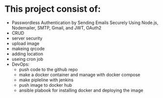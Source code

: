 
# This project consist of:

- Passwordless Authentication by Sending Emails Securely Using Node.js, Nodemailer, SMTP, Gmail, and JWT, OAuth2
- CRUD
- server security
- upload image
- makeing qrcode
- adding location
- useing cron job
- DevOps:
  - push code to the github repo
  - make a docker container and manage with docker compose
  - make pipleline with jenkins
  - push image to docker hub
  - ansible plabook for installing docker and deploying the image
